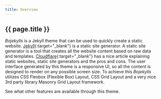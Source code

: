 ```yaml
---
title: Overview
---
```


## {{ page.title }}

*Bojekylls* is a Jekyll theme that can be used to quickly create a static website. [Jekyll](https://jekyllrb.com){:target="_blank"} is a static site generator. A static site generator is a tool that creates all the website content based on raw data and templates. [Cloudflare](https://www.cloudflare.com/learning/performance/static-site-generator){:target="_blank"} has a nice article explaining static websites, static site generators and the pros and cons. The user interface generated by this theme is a responsive UI, so all the content is designed to render on any possible screen size. To achieve this *Bojekylls* utilizes CSS Flexbox (Flexible Box) Layout, CSS Grid Layout and a very nice 3rd party library Masonry Grid Layout framework.

See what other features are available through this theme.